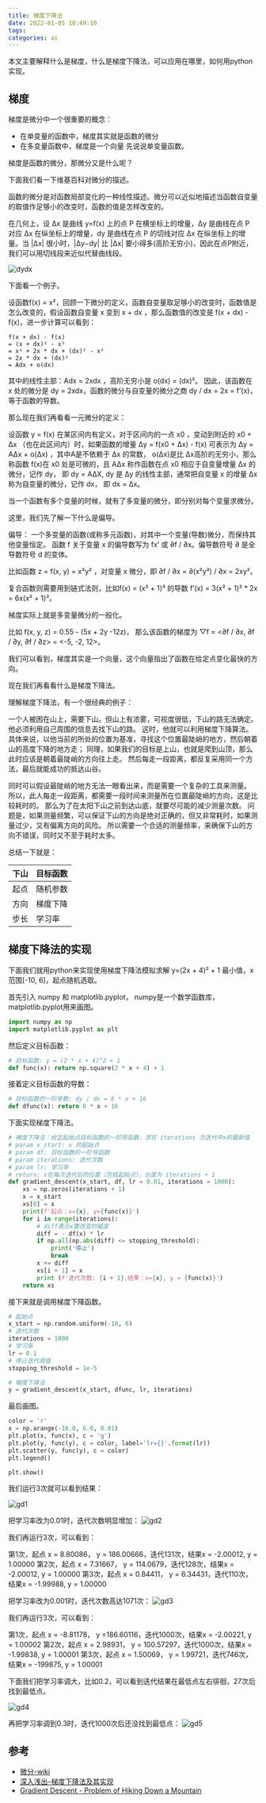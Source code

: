 ```yaml
---
title: 梯度下降法
date: 2022-01-05 10:49:10
tags:
categories: ai
---
```


本文主要解释什么是梯度，什么是梯度下降法，可以应用在哪里，如何用python实现。

## 梯度
梯度是微分中一个很重要的概念：

- 在单变量的函数中，梯度其实就是函数的微分
- 在多变量函数中，梯度是一个向量
先说说单变量函数。

梯度是函数的微分，那微分又是什么呢？

下面我们看一下维基百科对微分的描述。

函数的微分是对函数局部变化的一种线性描述。微分可以近似地描述当函数自变量的取值作足够小的改变时，函数的值是怎样改变的。

在几何上，设 ∆x 是曲线 y=f(x) 上的点 P 在横坐标上的增量，∆y 是曲线在点 P 对应 ∆x 在纵坐标上的增量，dy 是曲线在点 P 的切线对应 ∆x 在纵坐标上的增量。当 |∆x| 很小时，|∆y−dy| 比 |∆x| 要小得多(高阶无穷小)，因此在点P附近，我们可以用切线段来近似代替曲线段。

![dydx](../images/2022/dydx.png)

下面看一个例子。

设函数f(x) = x²，回顾一下微分的定义，函数自变量取足够小的改变时，函数值是怎么改变的，假设函数自变量 x 变到 x + dx ，那么函数值的改变是 f(x + dx) - f(x)，进一步计算可以看到：

```
f(x + dx) - f(x)
= (x + dx)² - x²
= x² + 2x * dx + (dx)² - x²
= 2x * dx + (dx)²
= Adx + o(dx)
```

其中的线性主部：Adx = 2xdx ，高阶无穷小是 o(dx) = (dx)²。
因此，该函数在 x 处的微分是 dy = 2xdx，函数的微分与自变量的微分之商 dy / dx = 2x = f’(x)，等于函数的导数。

那么现在我们再看看一元微分的定义：

设函数 y = f(x) 在某区间内有定义，对于区间内的一点 x0 ，变动到附近的 x0 + ∆x （也在此区间内）时，如果函数的增量 ∆y = f(x0 + ∆x) - f(x) 可表示为 ∆y = A∆x + o(∆x) ，其中A是不依赖于 ∆x 的常数， o(∆x)是比 ∆x高阶的无穷小，那么称函数 f(x)在 x0 处是可微的，且 A∆x 称作函数在点 x0 相应于自变量增量 ∆x 的微分，记作 dy， 即 dy = A∆X, dy 是 ∆y 的线性主部，通常把自变量 x 的增量 ∆x 称为自变量的微分，记作 dx， 即 dx = ∆x。

当一个函数有多个变量的时候，就有了多变量的微分，即分别对每个变量求微分。

这里，我们先了解一下什么是偏导。

偏导： 一个多变量的函数(或称多元函数)，对其中一个变量(导数)微分，而保持其他变量恒定。
函数 f 关于变量 x 的偏导数写为 fx’ 或 ∂f / ∂x。偏导数符号 ∂ 是全导数符号 d 的变体。

比如函数 z = f(x, y) = x²y² ，对变量 x 微分，即 ∂f / ∂x = ∂(x²y²) / ∂x = 2xy²。

复合函数则需要用到链式法则，比如f(x) = (x² + 1)³ 的导数 f’(x) = 3(x² + 1)² * 2x = 6x(x² + 1)²。

梯度实际上就是多变量微分的一般化。

比如 f(x, y, z) = 0.55 - (5x + 2y -12z)， 那么该函数的梯度为 ▽f = <∂f / ∂x, ∂f / ∂y, ∂f / ∂z> = <-5, -2, 12>。

我们可以看到，梯度其实是一个向量，这个向量指出了函数在给定点变化最快的方向。

现在我们再看看什么是梯度下降法。

理解梯度下降法，有一个很经典的例子：

一个人被困在山上，需要下山。但山上有浓雾，可视度很低，下山的路无法确定。他必须利用自己周围的信息去找下山的路。
这时，他就可以利用梯度下降算法。
具体来说，以他当前的所处的位置为基准，寻找这个位置最陡峭的地方，然后朝着山的高度下降的地方走；
同理，如果我们的目标是上山，也就是爬到山顶，那么此时应该是朝着最陡峭的方向往上走。
然后每走一段距离，都反复采用同一个方法，最后就能成功的抵达山谷。

同时可以假设最陡峭的地方无法一眼看出来，而是需要一个复杂的工具来测量。
所以，此人每走一段距离，都需要一段时间来测量所在位置最陡峭的方向，这是比较耗时的。
那么为了在太阳下山之前到达山底，就要尽可能的减少测量次数。
问题是，如果测量频繁，可以保证下山的方向是绝对正确的，但又非常耗时，如果测量过少，又有偏离方向的风险。
所以需要一个合适的测量频率，来确保下山的方向不错误，同时又不至于耗时太多。

总结一下就是：

|下山|目标函数|
|:---|:---|
|起点|随机参数|
|方向|梯度下降|
|步长|学习率|

## 梯度下降法的实现
下面我们就用python来实现使用梯度下降法模拟求解 y=(2x + 4)² + 1 最小值，x范围[-10, 6]，起点随机选取。

首先引入 numpy 和 matplotlib.pyplot， numpy是一个数学函数库， matplotlib.pyplot用来画图。

```python
import numpy as np
import matplotlib.pyplot as plt
```

然后定义目标函数：

```python
# 目标函数: y = (2 * x + 4)^2 + 1
def func(x): return np.square(2 * x + 4) + 1
```

接着定义目标函数的导数：

```python
# 目标函数的一阶导数: dy / dx = 8 * x + 16
def dfunc(x): return 8 * x + 16
```

下面实现梯度下降法。

```python
# 梯度下降法：给定起始点目标函数的一阶导函数，求在 iterations 次迭代中x的最新值
# param x_start: x 的起始点
# param df: 目标函数的一阶导函数
# param iterations: 迭代次数
# param lr: 学习率
# return: x在每次迭代后的位置（包括起始点），长度为 iterations + 1
def gradient_descent(x_start, df, lr = 0.01, iterations = 1000):
    xs = np.zeros(iterations + 1)
    x = x_start
    xs[0] = x
    print(f'起点：x={x}, y={func(x)}')
    for i in range(iterations):
        # diff表示x要改变的幅度
        diff = - df(x) * lr
        if np.all(np.abs(diff) <= stopping_threshold):
            print('停止')
            break
        x += diff
        xs[i + 1] = x
        print (f'迭代次数: {i + 1},结果：x={x}, y = {func(x)}')
    return xs
```

接下来就是调用梯度下降函数。

```python
# 起始点
x_start = np.random.uniform(-10, 6)
# 迭代次数
iterations = 1000
# 学习率
lr = 0.1
# 停止迭代阈值
stopping_threshold = 1e-5

# 梯度下降法
y = gradient_descent(x_start, dfunc, lr, iterations)
```

最后画图。

```python
color = 'r'
x = np.arange(-10.0, 6.0, 0.01)
plt.plot(x, func(x), c = 'g')
plt.plot(y, func(y), c = color, label='lr={}'.format(lr))
plt.scatter(y, func(y), c = color)
plt.legend()

plt.show()
```

我们运行3次就可以看到结果：

![gd1](../images/2022/gd1.png)

把学习率改为0.01时，迭代次数明显增加：
![gd2](../images/2022/gd2.png)

我们再运行3次，可以看到：

第1次，起点 x = 8.80086， y = 186.00666，迭代131次，结果x = -2.00012, y = 1.00000
第2次，起点 x = 7.31667， y = 114.0679，迭代128次，结果x = -2.00012, y = 1.00000
第3次，起点 x = 0.84411， y = 6.34431，迭代110次，结果x = -1.99988, y = 1.00000

把学习率改为0.001时，迭代次数高达1071次：
![gd3](../images/2022/gd3.png)

我们再运行3次，可以看到：

第1次，起点 x = -8.81178， y =186.60116，迭代1000次，结果x = -2.00221, y = 1.00002
第2次，起点 x = 2.98931， y = 100.57297，迭代1000次，结果x = -1.99838, y = 1.00001
第3次，起点 x = 1.50069， y = 1.99721，迭代746次，结果x = -199875, y = 1.00001

下面我们把学习率调大，比如0.2，可以看到迭代结果在最低点左右徘徊，27次后找到最低点。

![gd4](../images/2022/gd4.png)

再把学习率调到0.3时，迭代1000次后还没找到最低点：
![gd5](../images/2022/gd5.png)

## 参考
- [微分-wiki](https://zh.wikipedia.org/wiki/%E5%BE%AE%E5%88%86)
- [深入浅出–梯度下降法及其实现](https://www.jianshu.com/p/c7e642877b0e)
- [Gradient Descent - Problem of Hiking Down a Mountain](https://storage.googleapis.com/supplemental_media/udacityu/315142919/Gradient%20Descent.pdf)
